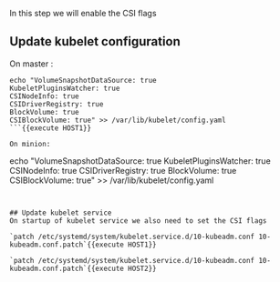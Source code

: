 In this step we will enable the CSI flags

## Update kubelet configuration
On master :
```
echo "VolumeSnapshotDataSource: true
KubeletPluginsWatcher: true
CSINodeInfo: true
CSIDriverRegistry: true
BlockVolume: true
CSIBlockVolume: true" >> /var/lib/kubelet/config.yaml
```{{execute HOST1}}

On minion:
```
echo "VolumeSnapshotDataSource: true
KubeletPluginsWatcher: true
CSINodeInfo: true
CSIDriverRegistry: true
BlockVolume: true
CSIBlockVolume: true" >> /var/lib/kubelet/config.yaml
```{{execute HOST2}}


## Update kubelet service
On startup of kubelet service we also need to set the CSI flags

`patch /etc/systemd/system/kubelet.service.d/10-kubeadm.conf 10-kubeadm.conf.patch`{{execute HOST1}}

`patch /etc/systemd/system/kubelet.service.d/10-kubeadm.conf 10-kubeadm.conf.patch`{{execute HOST2}}
